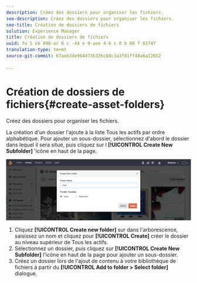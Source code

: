 ```yaml
---
description: Créez des dossiers pour organiser les fichiers.
seo-description: Créez des dossiers pour organiser les fichiers.
seo-title: Création de dossiers de fichiers
solution: Experience Manager
title: Création de dossiers de fichiers
uuid: fe 5 eb 098-ac 8 c -44 e 9-aee 4-6 c 0 b 88 f 82747
translation-type: tm+mt
source-git-commit: 67aeb3de964473b326c88c3a3f81ff48a6a12652

---
```



# Création de dossiers de fichiers{#create-asset-folders}

Créez des dossiers pour organiser les fichiers.

La création d'un dossier l'ajoute à la liste Tous les actifs par ordre alphabétique. Pour ajouter un sous-dossier, sélectionnez d'abord le dossier dans lequel il sera situé, puis cliquez sur l **[!UICONTROL Create New Subfolder]** 'icône en haut de la page.

![](assets/LibraryNewFolder-1024x338.png)

1. Cliquez **[!UICONTROL Create new folder]** sur dans l'arborescence, saisissez un nom et cliquez pour **[!UICONTROL Create]** créer le dossier au niveau supérieur de Tous les actifs.
1. Sélectionnez un dossier, puis cliquez sur **[!UICONTROL Create New Subfolder]** l'icône en haut de la page pour ajouter un sous-dossier.
1. Créez un dossier lors de l'ajout de contenu à votre bibliothèque de fichiers à partir du **[!UICONTROL Add to folder > Select folder]** dialogue.
